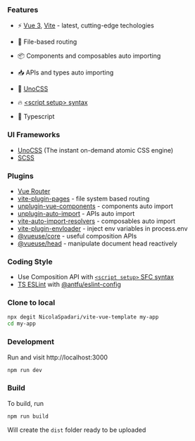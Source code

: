 ### Features

- ⚡️ [Vue 3](https://github.com/vuejs/vue-next), [Vite](https://github.com/vitejs/vite) - latest, cutting-edge techologies

- 📂 File-based routing

- 📦 Components and composables auto importing

- 📥 APIs and types auto importing

- 🎨 [UnoCSS](https://github.com/unocss/unocss)

- 🔥 [\<script setup\> syntax](https://github.com/vuejs/rfcs/pull/227)

- 🦾 Typescript

### UI Frameworks

- [UnoCSS](https://github.com/unocss/unocss) (The instant on-demand atomic CSS engine)
- [SCSS](https://sass-lang.com/)

### Plugins

- [Vue Router](https://github.com/vuejs/vue-router)
- [vite-plugin-pages](https://github.com/hannoeru/vite-plugin-pages) - file system based routing
- [unplugin-vue-components](https://github.com/antfu/unplugin-vue-components) - components auto import
- [unplugin-auto-import](https://github.com/antfu/unplugin-vue-components) - APIs auto import
- [vite-auto-import-resolvers](https://github.com/dishait/vite-auto-import-resolvers) - composables auto import
- [vite-plugin-envloader](https://github.com/NicolaSpadari/vite-plugin-envloader) - inject env variables in process.env
- [@vueuse/core](https://github.com/antfu/vueuse) - useful composition APIs
- [@vueuse/head](https://github.com/vueuse/head) - manipulate document head reactively

### Coding Style

- Use Composition API with [`<script setup>` SFC syntax](https://github.com/vuejs/rfcs/pull/227)
- [TS ESLint](https://eslint.org/) with [@antfu/eslint-config](https://github.com/antfu/eslint-config)

### Clone to local

```sh
npx degit NicolaSpadari/vite-vue-template my-app
cd my-app
```

### Development

Run and visit http://localhost:3000

```sh
npm run dev
```

### Build

To build, run

```sh
npm run build
```

Will create the `dist` folder ready to be uploaded
